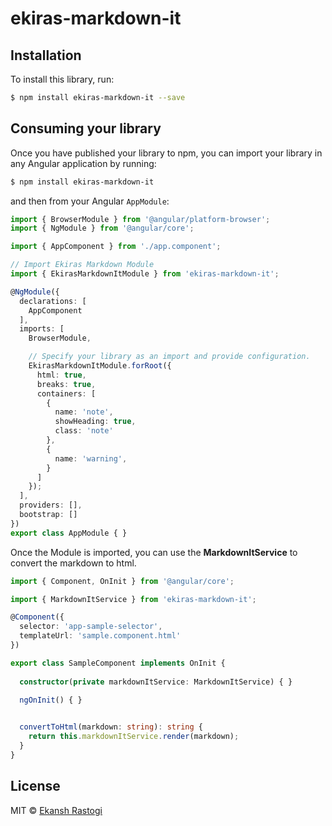 # ekiras-markdown-it

## Installation

To install this library, run:

```bash
$ npm install ekiras-markdown-it --save
```

## Consuming your library

Once you have published your library to npm, you can import your library in any Angular application by running:

```bash
$ npm install ekiras-markdown-it
```

and then from your Angular `AppModule`:

```typescript
import { BrowserModule } from '@angular/platform-browser';
import { NgModule } from '@angular/core';

import { AppComponent } from './app.component';

// Import Ekiras Markdown Module
import { EkirasMarkdownItModule } from 'ekiras-markdown-it';

@NgModule({
  declarations: [
    AppComponent
  ],
  imports: [
    BrowserModule,

    // Specify your library as an import and provide configuration.
    EkirasMarkdownItModule.forRoot({
      html: true,
      breaks: true,
      containers: [
        {
          name: 'note',
          showHeading: true,
          class: 'note'
        },
        {
          name: 'warning',
        }
      ]
    });
  ],
  providers: [],
  bootstrap: []
})
export class AppModule { }
```

Once the Module is imported, you can use the **MarkdownItService** to convert the markdown to html.

```ts
import { Component, OnInit } from '@angular/core';

import { MarkdownItService } from 'ekiras-markdown-it';

@Component({
  selector: 'app-sample-selector',
  templateUrl: 'sample.component.html'
})

export class SampleComponent implements OnInit {
  
  constructor(private markdownItService: MarkdownItService) { }

  ngOnInit() { }

  
  convertToHtml(markdown: string): string {
    return this.markdownItService.render(markdown);
  }
}

```

## License

MIT © [Ekansh Rastogi](mailto:ekirastogi@gmail.com)
